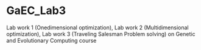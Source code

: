 # GaEC_Lab3
Lab work 1 (Onedimensional optimization), 
Lab work 2 (Multidimensional optimization), 
Lab work 3 (Traveling Salesman Problem solving) on Genetic and Evolutionary Computing course
